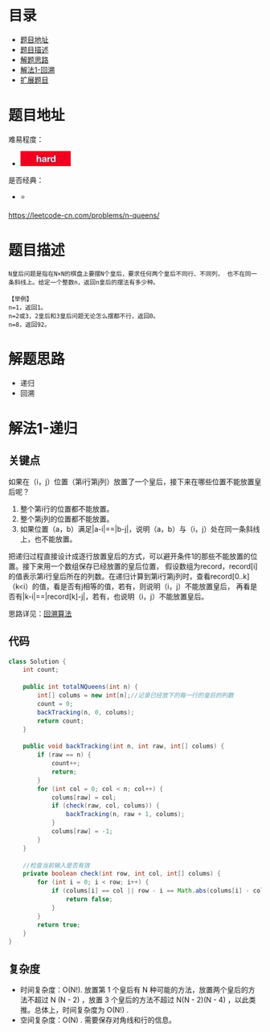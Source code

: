 # 目录
* [题目地址](#题目地址)
* [题目描述](#题目描述)
* [解题思路](#解题思路)
* [解法1-回溯](#解法1-回溯)
* [扩展题目](#扩展题目)



# 题目地址
难易程度：
- ![hard.jpg](../.images/hard.jpg)

是否经典：
- ⭐️

https://leetcode-cn.com/problems/n-queens/

# 题目描述

```$xslt
N皇后问题是指在N×N的棋盘上要摆N个皇后，要求任何两个皇后不同行、不同列， 也不在同一条斜线上。给定一个整数n，返回n皇后的摆法有多少种。

【举例】 
n=1，返回1。 
n=2或3，2皇后和3皇后问题无论怎么摆都不行，返回0。 
n=8，返回92。
```

# 解题思路
- 递归
- 回溯


# 解法1-递归
## 关键点
如果在（i，j）位置（第i行第j列）放置了一个皇后，接下来在哪些位置不能放置皇后呢？ 
1. 整个第i行的位置都不能放置。 
2. 整个第j列的位置都不能放置。
3. 如果位置（a，b）满足|a-i|==|b-j|，说明（a，b）与（i，j）处在同一条斜线上，也不能放置。

把递归过程直接设计成逐行放置皇后的方式，可以避开条件1的那些不能放置的位置。接下来用一个数组保存已经放置的皇后位置，
假设数组为record，record[i] 的值表示第i行皇后所在的列数。在递归计算到第i行第j列时，查看record[0..k] （k<i）的值，看是否有j相等的值，若有，则说明（i，j）不能放置皇后，
再看是否有|k-i|==|record[k]-j|，若有，也说明（i，j）不能放置皇后。

思路详见：[回溯算法](../1.基础/3.解题框架/回溯算法.md)

## 代码
```Java
class Solution {
    int count;

    public int totalNQueens(int n) {
        int[] colums = new int[n];//记录已经放下的每一行的皇后的列数
        count = 0;
        backTracking(n, 0, colums);
        return count;
    }

    public void backTracking(int n, int raw, int[] colums) {
        if (raw == n) {
            count++;
            return;
        }
        for (int col = 0; col < n; col++) {
            colums[raw] = col;
            if (check(raw, col, colums)) {
                backTracking(n, raw + 1, colums);
            }
            colums[raw] = -1;
        }
    }

    //检查当前输入是否有效
    private boolean check(int row, int col, int[] colums) {
        for (int i = 0; i < row; i++) {
            if (colums[i] == col || row - i == Math.abs(colums[i] - col)) { //当前这一列的正上方 和对角线没有皇后
                return false;
            }
        }
        return true;
    }
}
```


## 复杂度
- 时间复杂度：O(N!). 放置第 1 个皇后有 N 种可能的方法，放置两个皇后的方法不超过 N (N - 2) ，放置 3 个皇后的方法不超过 N(N - 2)(N - 4) ，以此类推。总体上，时间复杂度为 O(N!) .                           
- 空间复杂度：O(N) . 需要保存对角线和行的信息。